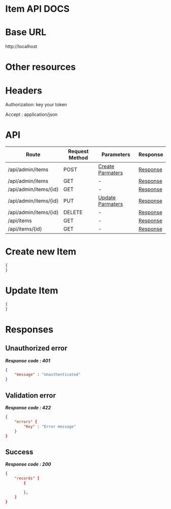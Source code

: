 # Item API DOCS

# Base URL
http://localhost

# Other resources 

 
# Headers

Authorization: key your token

Accept : application/json

# API 

| Route                        | Request Method | Parameters | Response  |
| -----------                  | -----------    |----------- |---------- |
| /api/admin/items            | POST           |  [Create Parmaters](#Create)|[Response](#Response)|
| /api/admin/items | GET           |-|  [Response](#Response)         |
|/api/admin/items/{id}         | GET           |  - |  [Response](#Response)         |
|/api/admin/items/{id}        |PUT           |  [Update Parmaters](#Update)|[Response](#Response)     |
|/api/admin/items/{id}        |DELETE           |  -|[Response](#Response)| 
|/api/items        |GET           |-| [Response](#Response)|
|/api/items/{id}        |GET           |-|[Response](#Response)|


# <a name="Create"> </a> Create new Item 

```json
{
} 
```

# <a name="Update"> </a> Update Item

```json
{
} 
```
# <a name="Response"> </a> Responses 

## Unauthorized error

__*Response code : 401*__
```json 
{
    "message" : "Unauthenticated"
}
```

## Validation error 
__*Response code : 422*__

```json 
{
    "errors" {
        "Key" : "Error message"
    }
}
```
## Success  
__*Response code : 200*__
```json 
{
    "records" [
        {

        },
    ]
}
```
